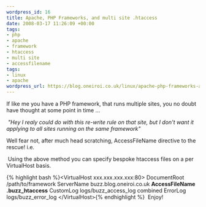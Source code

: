 ```yaml
--- 
wordpress_id: 16
title: Apache, PHP Frameworks, and multi site .htaccess
date: 2008-03-17 11:26:09 +00:00
tags: 
- php
- apache
- framework
- htaccess
- multi site
- accessfilename
tags: 
- linux
- apache
wordpress_url: https://blog.oneiroi.co.uk/linux/apache-php-frameworks-and-multi-site-htaccess
---
```

If like me you have a PHP framework, that runs multiple sites, you no doubt have thought at some point in time ...

<em> "Hey I realy could do with this re-write rule on that site, but I don't want it applying to all sites running on the same framework"</em>

Well fear not, after much head scratching, AccessFileName directive to the rescue! i.e.

 Using the above method you can specify bespoke htaccess files on a per VirtualHost basis.

{% highlight bash %}&lt;VirtualHost xxx.xxx.xxx.xxx:80&gt;
        DocumentRoot /path/to/framework
        ServerName buzz.blog.oneiroi.co.uk
        <strong>AccessFileName .buzz_htaccess</strong>
        CustomLog logs/buzz_access_log combined
        ErrorLog logs/buzz_error_log
&lt;/VirtualHost&gt;{% endhighlight %}
 Enjoy!
